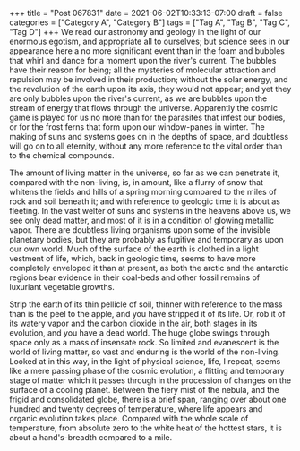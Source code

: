 +++
title = "Post 067831"
date = 2021-06-02T10:33:13-07:00
draft = false
categories = ["Category A", "Category B"]
tags = ["Tag A", "Tag B", "Tag C", "Tag D"]
+++
We read our astronomy and geology in the light of our enormous egotism, and appropriate all to ourselves; but science sees in our appearance here a no more significant event than in the foam and bubbles that whirl and dance for a moment upon the river's current. The bubbles have their reason for being; all the mysteries of molecular attraction and repulsion may be involved in their production; without the solar energy, and the revolution of the earth upon its axis, they would not appear; and yet they are only bubbles upon the river's current, as we are bubbles upon the stream of energy that flows through the universe. Apparently the cosmic game is played for us no more than for the parasites that infest our bodies, or for the frost ferns that form upon our window-panes in winter. The making of suns and systems goes on in the depths of space, and doubtless will go on to all eternity, without any more reference to the vital order than to the chemical compounds.

The amount of living matter in the universe, so far as we can penetrate it, compared with the non-living, is, in amount, like a flurry of snow that whitens the fields and hills of a spring morning compared to the miles of rock and soil beneath it; and with reference to geologic time it is about as fleeting. In the vast welter of suns and systems in the heavens above us, we see only dead matter, and most of it is in a condition of glowing metallic vapor. There are doubtless living organisms upon some of the invisible planetary bodies, but they are probably as fugitive and temporary as upon our own world. Much of the surface of the earth is clothed in a light vestment of life, which, back in geologic time, seems to have more completely enveloped it than at present, as both the arctic and the antarctic regions bear evidence in their coal-beds and other fossil remains of luxuriant vegetable growths.

Strip the earth of its thin pellicle of soil, thinner with reference to the mass than is the peel to the apple, and you have stripped it of its life. Or, rob it of its watery vapor and the carbon dioxide in the air, both stages in its evolution, and you have a dead world. The huge globe swings through space only as a mass of insensate rock. So limited and evanescent is the world of living matter, so vast and enduring is the world of the non-living. Looked at in this way, in the light of physical science, life, I repeat, seems like a mere passing phase of the cosmic evolution, a flitting and temporary stage of matter which it passes through in the procession of changes on the surface of a cooling planet. Between the fiery mist of the nebula, and the frigid and consolidated globe, there is a brief span, ranging over about one hundred and twenty degrees of temperature, where life appears and organic evolution takes place. Compared with the whole scale of temperature, from absolute zero to the white heat of the hottest stars, it is about a hand's-breadth compared to a mile.
